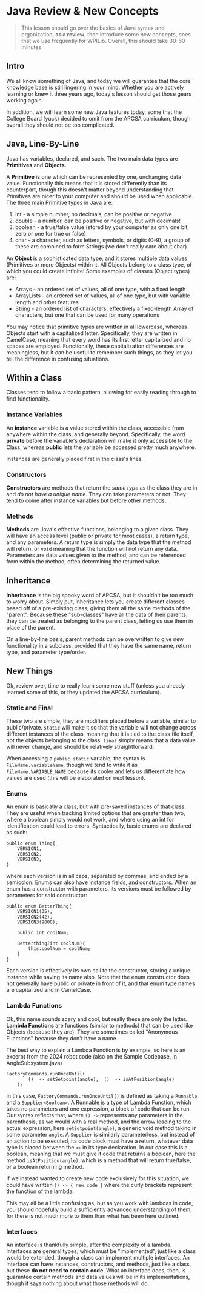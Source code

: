 # Java Review & New Concepts

> This lesson should go over the basics of Java syntax and organization, **as a review**, then introduce some new concepts, ones that we use frequently for WPILib. Overall, this should take 30-60 minutes

## Intro

We all know something of Java, and today we will guarantee that the core knowledge base is still lingering in your mind. Whether you are actively learning or knew it three years ago, today's lesson should get those gears working again.

In addition, we will learn some new Java features today, some that the College Board (yuck) decided to omit from the APCSA curriculum, though overall they should not be too complicated.

## Java, Line-By-Line

Java has variables, declared, and such. The two main data types are **Primitives** and **Objects**. 

A **Primitive** is one which can be represented by one, unchanging data value. Functionally this means that it is stored differently than its counterpart, though this doesn't matter beyond understanding that Primitives are nicer to your computer and should be used when applicable. The three main Primitive types in Java are:

1. int - a simple number, no decimals, can be positive or negative
2. double - a number, can be positive or negative, but with decimals!
3. boolean - a true/false value (stored by your computer as only one bit, zero or one for true or false)
4. char - a character, such as letters, symbols, or digits (0-9), a group of these are combined to form Strings (we don't really care about char)

An **Object** is a sophisticated data type, and it stores multiple data values (Primitives or more Objects) within it. All Objects belong to a class type, of which you could create infinite! Some examples of classes (Object types) are:

- Arrays - an ordered set of values, all of one type, with a fixed length
- ArrayLists - an ordered set of values, all of one type, but with variable length and other features
- String - an ordered list of characters, effectively a fixed-length Array of characters, but one that can be used for many operations

You may notice that primitive types are written in all lowercase, whereas Objects start with a capitalized letter. Specifically, they are written in CamelCase, meaning that every word has its first letter capitalized and no spaces are employed. Functionally, these capitalization differences are meaningless, but it can be useful to remember such things, as they let you tell the difference in confusing situations.

## Within a Class

Classes tend to follow a basic pattern, allowing for easily reading through to find functionality.

### Instance Variables

An **instance** variable is a value stored within the class, accessible from anywhere within the class, and generally beyond. Specifically, the word **private** before the variable's declaration will make it only accessible to the Class, whereas **public** lets the variable be accessed pretty much anywhere.

Instances are generally placed first in the class's lines.

### Constructors

**Constructors** are methods that return the *same type* as the class they are in and *do not have a unique name*. They can take parameters or not. They tend to come after instance variables but before other methods.

### Methods

**Methods** are Java's effective functions, belonging to a given class. They will have an access level (public or private for most cases), a return type, and any parameters. A return type is simply the data type that the method will return, or `void` meaning that the function will not return any data. Parameters are data values given to the method, and can be referenced from within the method, often determining the returned value.

## Inheritance

**Inheritance** is the big spooky word of APCSA, but it shouldn't be too much to worry about. Simply put, inheritance lets you create different classes based off of a pre-existing class, giving them all the same methods of the "parent". Because these "sub-classes" have all the data of their parents, they can be treated as belonging to the parent class, letting us use them in place of the parent. 

On a line-by-line basis, parent methods can be overwritten to give new functionality in a subclass, provided that they have the same name, return type, and parameter type/order.

## New Things

Ok, review over, time to really learn some new stuff (unless you already learned some of this, or they updated the APCSA curriculum).

### Static and Final

These two are simple, they are modifiers placed before a variable, similar to public/private. `static` will make it so that the variable will not change across different instances of the class, meaning that it is tied to the class file itself, not the objects belonging to the class. `final` simply means that a data value will never change, and should be relatively straightforward.

When accessing a `public static` variable, the syntax is `FileName.variableName`, though we tend to write it as `FileName.VARIABLE_NAME` because its cooler and lets us differentiate how values are used (this will be elaborated on next lesson).

### Enums

An enum is basically a class, but with pre-saved instances of that class. They are useful when tracking limited options that are greater than two, where a boolean simply would not work, and where using an int for identification could lead to errors. Syntactically, basic enums are declared as such:

	public enum Thing{
		VERSION1,
		VERSION2,
		VERSION3;
	}
 
where each version is in all caps, separated by commas, and ended by a semicolon. Enums can also have instance fields, and constructors. When an enum has a constructor with parameters, its versions must be followed by parameters for said constructor:

	public enum BetterThing{
		VERSION1(35),
		VERSION2(42),
		VERSION3(9000);
	
		public int coolNum;
		
		Betterthing(int coolNum){
			this.coolNum = coolNum;
		}
	}

Each version is effectively its own call to the constructor, storing a unique instance while saving its name also. Note that the enum constructor does not generally have public or private in front of it, and that enum type names are capitalized and in CamelCase.

### Lambda Functions

Ok, this name sounds scary and cool, but really these are only the latter. **Lambda Functions** are functions (similar to methods) that can be used like Objects (because they are). They are sometimes called "Anonymous Functions" because they don't have a name.

The best way to explain a Lambda Function is by example, so here is an excerpt from the 2024 robot code (also on the Sample Codebase, in AngleSubsystem.java)

	FactoryCommands.runOnceUntil(
		    ()  -> setSetpoint(angle),  ()  -> isAtPosition(angle)
		);
	
In this case, `FactoryCommands.runOnceUntil()` is defined as taking a `Runnable` and a `Supplier<Boolean>`.  A Runnable is a type of Lambda Function, which takes no parameters and one expression, a block of code that can be run. Our syntax reflects that, where `() ->` represents any parameters in the parenthesis, as we would with a real method, and the arrow leading to the actual expression, here `setSetpoint(angle)`, a generic void method taking in some parameter `angle`. A `Supplier` is similarly parameterless, but instead of an action to be executed, its code block must have a return, whatever data type is placed between the `<>` in its type declaration. In our case this is a boolean, meaning that we must give it code that returns a boolean, here the method `isAtPosition(angle)`, which is a method that will return true/false, or a boolean returning method.

If we instead wanted to create new code exclusively for this situation, we could have written `() -> { new code }` where the curly brackets represent the function of the lambda.

This may all be a little confusing as, but as you work with lambdas in code, you should hopefully build a sufficiently advanced understanding of them, for there is not much more to them than what has been here outlined. 

### Interfaces

An interface is thankfully simple, after the complexity of a lambda. Interfaces are general types, which must be "implemented", just like a class would be extended, though a class can implement multiple interfaces. An interface can have instances, constructors, and methods, just like a class, but these **do not need to contain code**. What an interface does, then, is guarantee certain methods and data values will be in its implementations, though it says nothing about what those methods will do. 
